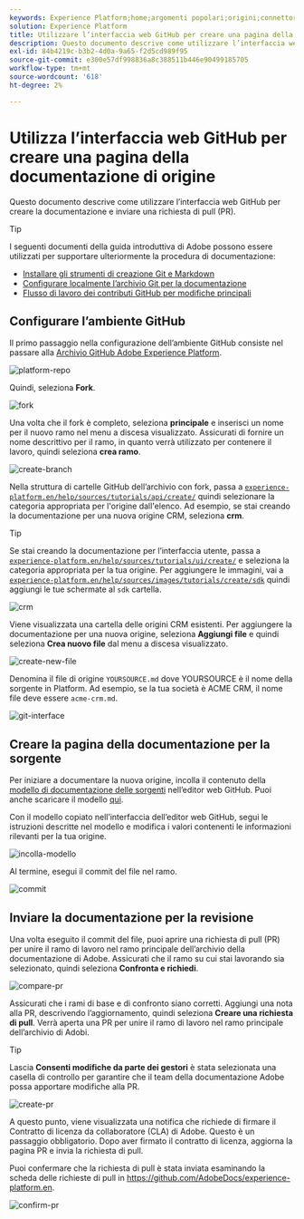 ```yaml
---
keywords: Experience Platform;home;argomenti popolari;origini;connettori;sorgente connettori;sorgenti sdk;sdk;SDK
solution: Experience Platform
title: Utilizzare l’interfaccia web GitHub per creare una pagina della documentazione sulle origini
description: Questo documento descrive come utilizzare l’interfaccia web GitHub per creare la documentazione e inviare una richiesta di pull (PR).
exl-id: 84b4219c-b3b2-4d0a-9a65-f2d5cd989f95
source-git-commit: e300e57df998836a8c388511b446e90499185705
workflow-type: tm+mt
source-wordcount: '618'
ht-degree: 2%

---
```


# Utilizza l’interfaccia web GitHub per creare una pagina della documentazione di origine

Questo documento descrive come utilizzare l’interfaccia web GitHub per creare la documentazione e inviare una richiesta di pull (PR).

>[!TIP]
>
>I seguenti documenti della guida introduttiva di Adobe possono essere utilizzati per supportare ulteriormente la procedura di documentazione: <ul><li>[Installare gli strumenti di creazione Git e Markdown](https://experienceleague.adobe.com/docs/contributor/contributor-guide/setup/install-tools.html)</li><li>[Configurare localmente l’archivio Git per la documentazione](https://experienceleague.adobe.com/docs/contributor/contributor-guide/setup/local-repo.html)</li><li>[Flusso di lavoro dei contributi GitHub per modifiche principali](https://experienceleague.adobe.com/docs/contributor/contributor-guide/setup/full-workflow.html)</li></ul>

## Configurare l’ambiente GitHub

Il primo passaggio nella configurazione dell’ambiente GitHub consiste nel passare alla [Archivio GitHub Adobe Experience Platform](https://github.com/AdobeDocs/experience-platform.en).

![platform-repo](../assets/platform-repo.png)

Quindi, seleziona **Fork**.

![fork](../assets/fork.png)

Una volta che il fork è completo, seleziona **principale** e inserisci un nome per il nuovo ramo nel menu a discesa visualizzato. Assicurati di fornire un nome descrittivo per il ramo, in quanto verrà utilizzato per contenere il lavoro, quindi seleziona **crea ramo**.

![create-branch](../assets/create-branch.png)

Nella struttura di cartelle GitHub dell’archivio con fork, passa a [`experience-platform.en/help/sources/tutorials/api/create/`](https://github.com/AdobeDocs/experience-platform.en/tree/main/help/sources/tutorials/api/create) quindi selezionare la categoria appropriata per l&#39;origine dall&#39;elenco. Ad esempio, se stai creando la documentazione per una nuova origine CRM, seleziona **crm**.

>[!TIP]
>
>Se stai creando la documentazione per l’interfaccia utente, passa a [`experience-platform.en/help/sources/tutorials/ui/create/`](https://github.com/AdobeDocs/experience-platform.en/tree/main/help/sources/tutorials/ui/create) e seleziona la categoria appropriata per la tua origine. Per aggiungere le immagini, vai a [`experience-platform.en/help/sources/images/tutorials/create/sdk`](https://github.com/AdobeDocs/experience-platform.en/tree/main/help/sources/images/tutorials/create) quindi aggiungi le tue schermate al `sdk` cartella.

![crm](../assets/crm.png)

Viene visualizzata una cartella delle origini CRM esistenti. Per aggiungere la documentazione per una nuova origine, seleziona **Aggiungi file** e quindi seleziona **Crea nuovo file** dal menu a discesa visualizzato.

![create-new-file](../assets/create-new-file.png)

Denomina il file di origine `YOURSOURCE.md` dove YOURSOURCE è il nome della sorgente in Platform. Ad esempio, se la tua società è ACME CRM, il nome file deve essere `acme-crm.md`.

![git-interface](../assets/git-interface.png)

## Creare la pagina della documentazione per la sorgente

Per iniziare a documentare la nuova origine, incolla il contenuto della [modello di documentazione delle sorgenti](./template.md) nell’editor web GitHub. Puoi anche scaricare il modello [qui](../assets/api-template.zip).

Con il modello copiato nell’interfaccia dell’editor web GitHub, segui le istruzioni descritte nel modello e modifica i valori contenenti le informazioni rilevanti per la tua origine.

![incolla-modello](../assets/paste-template.png)

Al termine, esegui il commit del file nel ramo.

![commit](../assets/commit.png)

## Inviare la documentazione per la revisione

Una volta eseguito il commit del file, puoi aprire una richiesta di pull (PR) per unire il ramo di lavoro nel ramo principale dell’archivio della documentazione di Adobe. Assicurati che il ramo su cui stai lavorando sia selezionato, quindi seleziona **Confronta e richiedi**.

![compare-pr](../assets/compare-pr.png)

Assicurati che i rami di base e di confronto siano corretti. Aggiungi una nota alla PR, descrivendo l’aggiornamento, quindi seleziona **Creare una richiesta di pull**. Verrà aperta una PR per unire il ramo di lavoro nel ramo principale dell’archivio di Adobi.

>[!TIP]
>
>Lascia **Consenti modifiche da parte dei gestori** è stata selezionata una casella di controllo per garantire che il team della documentazione Adobe possa apportare modifiche alla PR.

![create-pr](../assets/create-pr.png)

A questo punto, viene visualizzata una notifica che richiede di firmare il Contratto di licenza da collaboratore (CLA) di Adobe. Questo è un passaggio obbligatorio. Dopo aver firmato il contratto di licenza, aggiorna la pagina PR e invia la richiesta di pull.

Puoi confermare che la richiesta di pull è stata inviata esaminando la scheda delle richieste di pull in https://github.com/AdobeDocs/experience-platform.en.

![confirm-pr](../assets/confirm-pr.png)
